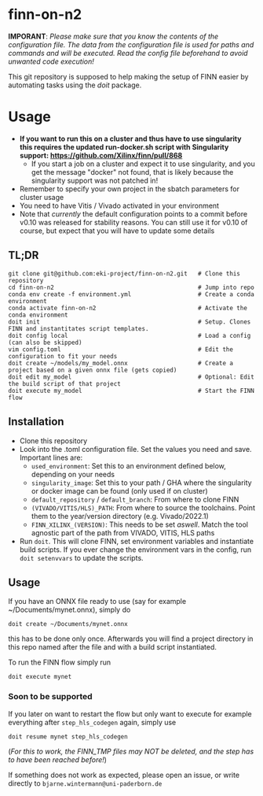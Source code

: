 # finn-on-n2
__IMPORANT__: _Please make sure that you know the contents of the configuration file. The data from the configuration file is used for paths and commands and will be executed. Read the config file beforehand to avoid unwanted code execution!_

This git repository is supposed to help making the setup of FINN easier by automating tasks using the _doit_ package.

# Usage
* __If you want to run this on a cluster and thus have to use singularity this requires the updated run-docker.sh script with Singularity support: https://github.com/Xilinx/finn/pull/868__
  * If you start a job on a cluster and expect it to use singularity, and you get the message "docker" not found, that is likely because the singularity support was not patched in!
* Remember to specify your own project in the sbatch parameters for cluster usage
* You need to have Vitis / Vivado activated in your environment
* Note that _currently_ the default configuration points to a commit before v0.10 was released for stability reasons. You can still use it for v0.10 of course, but expect that you will have to update some details

## TL;DR
```
git clone git@github.com:eki-project/finn-on-n2.git   # Clone this repository
cd finn-on-n2                                         # Jump into repo
conda env create -f environment.yml                   # Create a conda environment
conda activate finn-on-n2                             # Activate the conda environment
doit init                                             # Setup. Clones FINN and instantitates script templates.
doit config local                                     # Load a config (can also be skipped)
vim config.toml                                       # Edit the configuration to fit your needs
doit create ~/models/my_model.onnx                    # Create a project based on a given onnx file (gets copied)
doit edit my_model                                    # Optional: Edit the build script of that project
doit execute my_model                                 # Start the FINN flow
```

## Installation
* Clone this repository
* Look into the .toml configuration file. Set the values you need and save. Important lines are:
  * ```used_environment```: Set this to an environment defined below, depending on your needs
  * ```singularity_image```: Set this to your path / GHA where the singularity or docker image can be found (only used if on cluster)
  * ```default_repository``` / ```default_branch```: From where to clone FINN
  * ```(VIVADO/VITIS/HLS)_PATH```: From where to source the toolchains. Point them to the year/version directory (e.g. Vivado/2022.1)
  * ```FINN_XILINX_(VERSION)```: This needs to be set _aswell_. Match the tool agnostic part of the path from VIVADO, VITIS, HLS paths
* Run ```doit```. This will clone FINN, set environment variables and instantiate build scripts. If you ever change the environment vars in the config, run ```doit setenvvars``` to update the scripts.

## Usage
If you have an ONNX file ready to use (say for example ~/Documents/mynet.onnx), simply do

```
doit create ~/Documents/mynet.onnx
```

this has to be done only once. Afterwards you will find a project directory in this repo named after the file and with a build script instantiated.

To run the FINN flow simply run

```
doit execute mynet
```



### Soon to be supported
If you later on want to restart the flow but only want to execute for example everything after ```step_hls_codegen``` again, simply use

```
doit resume mynet step_hls_codegen
```

(_For this to work, the FINN_TMP files may NOT be deleted, and the step has to have been reached before!_)


If something does not work as expected, please open an issue, or write directly to `bjarne.wintermann@uni-paderborn.de`
